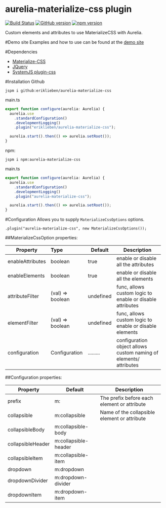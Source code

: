 # aurelia-materialize-css plugin

[![Build Status](https://travis-ci.org/eriklieben/aurelia-materialize-css.svg?branch=master)](https://travis-ci.org/eriklieben/aurelia-materialize-css)
[![GitHub version](https://img.shields.io/github/release/eriklieben/aurelia-materialize-css.svg)](https://img.shields.io/github/release/eriklieben/aurelia-materialize-css.svg)
[![npm version](https://img.shields.io/npm/v/aurelia-materialize-css.svg)](https://img.shields.io/npm/v/aurelia-materialize-css.svg)

Custom elements and attributes to use MaterializeCSS with Aurelia.

#Demo site
Examples and how to use can be found at the [demo site](http://aurelia-materialize-css.azurewebsites.net/)

#Dependencies
- [Materialize-CSS](https://github.com/Dogfalo/materialize)
- [JQuery](https://github.com/components/jquery)
- [SystemJS plugin-css](https://github.com/systemjs/plugin-css/)

#Installation
Github
```
jspm i github:eriklieben/aurelia-materialize-css
```
main.ts
```typescript
export function configure(aurelia: Aurelia) {
  aurelia.use
    .standardConfiguration()
    .developmentLogging()
    .plugin("eriklieben/aurelia-materialize-css");

  aurelia.start().then(() => aurelia.setRoot());
}
```

npm:
```
jspm i npm:aurelia-materialize-css
```
main.ts
```typescript
export function configure(aurelia: Aurelia) {
  aurelia.use
    .standardConfiguration()
    .developmentLogging()
    .plugin("aurelia-materialize-css");

  aurelia.start().then(() => aurelia.setRoot());
}
```

#Configuration
Allows you to supply ```MaterializeCssOptions``` options.

``` 
.plugin("aurelia-materialize-css", new MaterializeCssOptions());
```

##MaterializeCssOption properties:

| Property         | Type             | Default   | Description                                                       |
| ---------------- |:---------------- | --------- | ----------------------------------------------------------------- | 
| enableAttributes | boolean          | true      | enable or disable all the attributes                              |
| enableElements   | boolean          | true      | enable or disable all the elements                                |
| attributeFilter  | (val) => boolean | undefined | func, allows custom logic to enable or disable attributes         | 
| elementFilter    | (val) => boolean | undefined | func, allows custom logic to enable or disable elements           |
| configuration    | Configuration    | ......... | configuration object allows custom naming of elements/ attributes |

##Configuration properties:

| Property          | Default              | Description                                  |
| ----------------- | -------------------- | -------------------------------------------- |
| prefix            | m:                   | The prefix before each element or attribute  |
| collapsible       | m:collapsible        | Name of the collapsible element or attribute |
| collapsibleBody   | m:collapsible-body   | |
| collapsibleHeader | m:collapsible-header | |
| collapsibleItem   | m:collapsible-item   | |
| dropdown          | m:dropdown           | |
| dropdownDivider   | m:dropdown-divider   | |
| dropdownItem      | m:dropdown-item      | |

